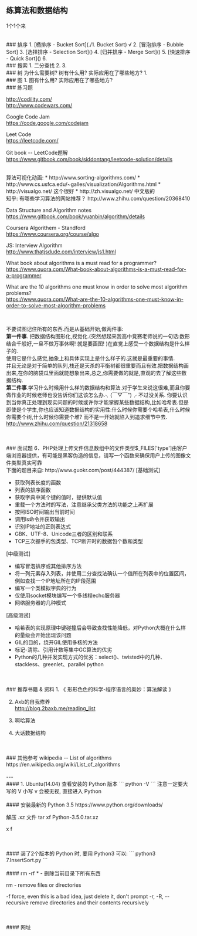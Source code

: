 ## 练算法和数据结构
1个1个来  

<br>
### 排序
1. [桶排序 - Bucket Sort](./1. Bucket Sort) √  
2. [冒泡排序 - Bubble Sort]   
3. [选择排序 - Selection Sort]()  
4. [归并排序 - Merge Sort]()  
5. [快速排序 - Quick Sort]()  
6. 


<br>
### 搜索
1. 二分查找  
2.   
3.  



<br>
### 树
为什么需要树? 树有什么用? 实际应用在了哪些地方?   
1. 


<br>
### 图
1. 图有什么用? 实际应用在了哪些地方?   





<br>
### 练习题









http://codility.com/  
http://www.codewars.com/  

Google Code Jam  
https://code.google.com/codejam  

Leet Code  
https://leetcode.com/  

Git book -- LeetCode题解  
https://www.gitbook.com/book/siddontang/leetcode-solution/details  



<br/>
算法可视化动画:  
* http://www.sorting-algorithms.com/  
* http://www.cs.usfca.edu/~galles/visualization/Algorithms.html  
* http://visualgo.net/  这个很好  
* http://zh.visualgo.net/  中文版的  

<br/>
知乎: 有哪些学习算法的网站推荐？  
http://www.zhihu.com/question/20368410

Data Structure and Algorithm notes  
https://www.gitbook.com/book/yuanbin/algorithm/details


Coursera Algorithem - Standford  
https://www.coursera.org/course/algo


JS: Interview Algorithm  
http://www.thatjsdude.com/interview/js1.html

What book about algorithms is a must read for a programmer?  
https://www.quora.com/What-book-about-algorithms-is-a-must-read-for-a-programmer


What are the 10 algorithms one must know in order to solve most algorithm problems?  
https://www.quora.com/What-are-the-10-algorithms-one-must-know-in-order-to-solve-most-algorithm-problems


<br/>

不要试图记住所有的东西.而是从基础开始,做两件事:  
__第一件事__. 把数据结构图形化,视觉化.(突然想起来我高中竞赛老师说的一句话:数形结合千般好,一旦不做万事休啊! 就是要画图! )在直觉上感受一个数据结构是什么样子的.  
使用它是什么感觉,抽象上和具体实现上是什么样子的.这就是最重要的事情.  
并且无论是对于简单的队列,栈还是天杀的平衡树都很重要而且有效.把数据结构画出来,在你的脑袋瓜里面就能想象出来,总之,你需要做的就是,直观的去了解这些数据结构.  
__第二件事__.学习什么时候用什么样的数据结构和算法.对于学生来说这很难,而且你要做作业的时候老师也没告诉你们这该怎么办.╮(￣▽￣")╭ 不过没关系. 你要认识到当你真正处理到现实问题的时候或许你才能掌握某些数据结构,比如哈希表.但是即使是个学生,你也应该知道数据结构的实用性:什么时候你需要个哈希表,什么时候你需要个树,什么时候你需要个堆? 而不是一开始就陷入到追求细节中去.  
http://www.zhihu.com/question/21318658  



<br/>
<br/>
### 面试题
6．PHP处理上传文件信息数组中的文件类型$_FILES['type']由客户端浏览器提供，有可能是黑客伪造的信息，请写一个函数来确保用户上传的图像文件类型真实可靠













<br/>
下面的题目来自: http://www.guokr.com/post/444387/  
[基础测试]

* 获取列表长度的函数
* 列表的排序函数
* 获取字典中某个键的值时，提供默认值
* 重载一个方法时的写法，注意继承父类方法的功能之上再扩展
* 按照ISO时间输出当前时间
* 调用ls命令并获取输出
* 识别IP地址的正则表达式
* GBK、UTF-8、Unicode三者的区别和联系
* TCP三次握手的包类型、TCP断开时的数据包个数和类型



[中级测试]

* 编写冒泡排序或其他排序方法
* 将一列元素存入列表，并使用二分查找法确认一个值所在列表中的位置区间，例如查找一个IP地址所在的IP段范围
* 编写一个类模拟字典的行为
* 仅使用socket模块编写一个多线程echo服务器
* 网络服务器的几种模式


[高级测试]

* 哈希表的实现原理中键碰撞后会导致查找性能降低，对Python大概在什么样的量级会开始出现该问题
* GIL的目的，绕开GIL使用多核的方法
* 标记-清除、引用计数等集中GC算法的优劣
* Python的几种并发实现方式的优劣：select()、twisted中的几种、stackless、greenlet、parallel python







<br/>
<br/>
### 推荐书籍 & 资料
1. 《 形形色色的科学-程序语言的奥妙：算法解读 》  
 
2. Axb的自我修养   
http://blog.2baxb.me/reading_list  

3. 啊哈算法  

4. 大话数据结构  


<br/>
<br/>
### 其他参考
wikipedia -- List of algorithms  
https://en.wikipedia.org/wiki/List_of_algorithms  



<br/>
<br/>
---
<br/>
#### 1. Ubuntu(14.04) 查看安装的 Python 版本
```
python -V
```
注意一定要大写的 V
小写 v 会被无视, 直接进入 Python


<br/>
<br/>
#### 安装最新的 Python 3.5
https://www.python.org/downloads/

解压 .xz 文件
tar xf Python-3.5.0.tar.xz

x
f





<br/>
<br/>
#### 装了2个版本的 Python 时, 要用 Python3 可以:
```
python3 7.InsertSort.py
```


<br/>
<br/>
#### rm -rf * - 删除当前目录下所有东西

rm - remove files or directories

-f  force, even this is a bad idea, just delete it, don't prompt
-r, -R, --recursive
              remove directories and their contents recursively




<br/>
<br/>
#### 网址








